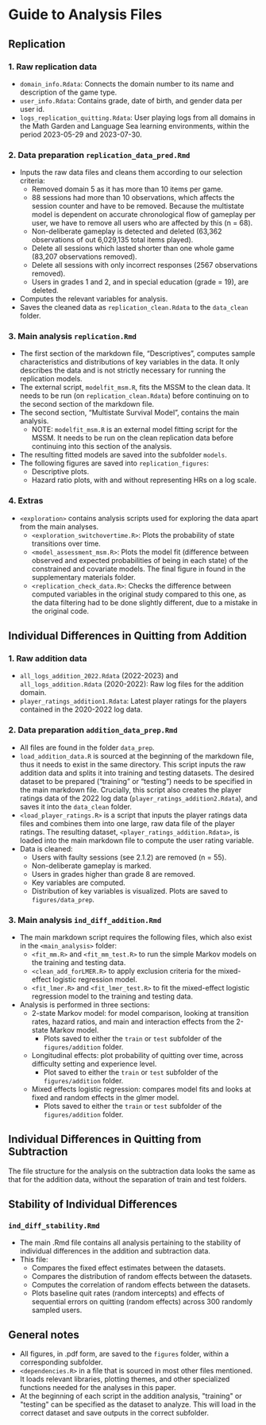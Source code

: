 # Guide to Analysis Files

## Replication

### 1. Raw replication data
   - `domain_info.Rdata`: Connects the domain number to its name and description of the game type.
   - `user_info.Rdata`: Contains grade, date of birth, and gender data per user id.
   - `logs_replication_quitting.Rdata`: User playing logs from all domains in the Math Garden and Language Sea learning environments, within the period 2023-05-29 and 2023-07-30.

### 2. Data preparation `replication_data_pred.Rmd`
   - Inputs the raw data files and cleans them according to our selection criteria:
     - Removed domain 5 as it has more than 10 items per game.
     - 88 sessions had more than 10 observations, which affects the session counter and have to be removed. Because the multistate model is dependent on accurate chronological flow of gameplay per user, we have to remove all users who are affected by this (n = 68).
     - Non-deliberate gameplay is detected and deleted (63,362 observations of out 6,029,135 total items played).
     - Delete all sessions which lasted shorter than one whole game (83,207 observations removed).
     - Delete all sessions with only incorrect responses (2567 observations removed).
     - Users in grades 1 and 2, and in special education (grade = 19), are deleted.
   - Computes the relevant variables for analysis.
   - Saves the cleaned data as `replication_clean.Rdata` to the `data_clean` folder.

### 3. Main analysis `replication.Rmd`
   - The first section of the markdown file, “Descriptives”, computes sample characteristics and distributions of key variables in the data. It only describes the data and is not strictly necessary for running the replication models.
   - The external script, `modelfit_msm.R`, fits the MSSM to the clean data. It needs to be run (on `replication_clean.Rdata`) before continuing on to the second section of the markdown file.
   - The second section, “Multistate Survival Model”, contains the main analysis.
     - NOTE: `modelfit_msm.R` is an external model fitting script for the MSSM. It needs to be run on the clean replication data before continuing into this section of the analysis.
   - The resulting fitted models are saved into the subfolder `models`.
   - The following figures are saved into `replication_figures`:
     - Descriptive plots.
     - Hazard ratio plots, with and without representing HRs on a log scale.

### 4. Extras
   - `<exploration>` contains analysis scripts used for exploring the data apart from the main analyses.
     - `<exploration_switchovertime.R>`: Plots the probability of state transitions over time.
     - `<model_assessment_msm.R>`: Plots the model fit (difference between observed and expected probabilities of being in each state) of the constrained and covariate models. The final figure in found in the supplementary materials folder.
     - `<replication_check_data.R>`: Checks the difference between computed variables in the original study compared to this one, as the data filtering had to be done slightly different, due to a mistake in the original code.

## Individual Differences in Quitting from Addition

### 1. Raw addition data
   - `all_logs_addition_2022.Rdata` (2022-2023) and `all_logs_addition.Rdata` (2020-2022): Raw log files for the addition domain.
   - `player_ratings_addition1.Rdata`: Latest player ratings for the players contained in the 2020-2022 log data.

### 2. Data preparation `addition_data_prep.Rmd`
   - All files are found in the folder `data_prep`.
   - `load_addition_data.R` is sourced at the beginning of the markdown file, thus it needs to exist in the same directory. This script inputs the raw addition data and splits it into training and testing datasets. The desired dataset to be prepared (“training” or “testing”) needs to be specified in the main markdown file. Crucially, this script also creates the player ratings data of the 2022 log data (`player_ratings_addition2.Rdata`), and saves it into the `data_clean` folder.
   - `<load_player_ratings.R>` is a script that inputs the player ratings data files and combines them into one large, raw data file of the player ratings. The resulting dataset, `<player_ratings_addition.Rdata>`, is loaded into the main markdown file to compute the user rating variable.
   - Data is cleaned:
     - Users with faulty sessions (see 2.1.2) are removed (n = 55).
     - Non-deliberate gameplay is marked.
     - Users in grades higher than grade 8 are removed.
     - Key variables are computed.
     - Distribution of key variables is visualized. Plots are saved to `figures/data_prep`.

### 3. Main analysis `ind_diff_addition.Rmd`
   - The main markdown script requires the following files, which also exist in the `<main_analysis>` folder:
     - `<fit_mm.R>` and `<fit_mm_test.R>` to run the simple Markov models on the training and testing data.
     - `<clean_add_forLMER.R>` to apply exclusion criteria for the mixed-effect logistic regression model.
     - `<fit_lmer.R>` and `<fit_lmer_test.R>` to fit the mixed-effect logistic regression model to the training and testing data.
   - Analysis is performed in three sections:
     - 2-state Markov model: for model comparison, looking at transition rates, hazard ratios, and main and interaction effects from the 2-state Markov model.
       - Plots saved to either the `train` or `test` subfolder of the `figures/addition` folder.
     - Longitudinal effects: plot probability of quitting over time, across difficulty setting and experience level.
       - Plot saved to either the `train` or `test` subfolder of the `figures/addition` folder.
     - Mixed effects logistic regression: compares model fits and looks at fixed and random effects in the glmer model.
       - Plots saved to either the `train` or `test` subfolder of the `figures/addition` folder.

## Individual Differences in Quitting from Subtraction

The file structure for the analysis on the subtraction data looks the same as that for the addition data, without the separation of train and test folders.

## Stability of Individual Differences
### `ind_diff_stability.Rmd`
   - The main .Rmd file contains all analysis pertaining to the stability of individual differences in the addition and subtraction data.
   - This file:
     - Compares the fixed effect estimates between the datasets.
     - Compares the distribution of random effects between the datasets.
     - Computes the correlation of random effects between the datasets.
     - Plots baseline quit rates (random intercepts) and effects of sequential errors on quitting (random effects) across 300 randomly sampled users.

## General notes
- All figures, in .pdf form, are saved to the `figures` folder, within a corresponding subfolder.
- `<dependencies.R>` in a file that is sourced in most other files mentioned. It loads relevant libraries, plotting themes, and other specialized functions needed for the analyses in this paper.
- At the beginning of each script in the addition analysis, "training" or "testing" can be specified as the dataset to analyze. This will load in the correct dataset and save outputs in the correct subfolder.
